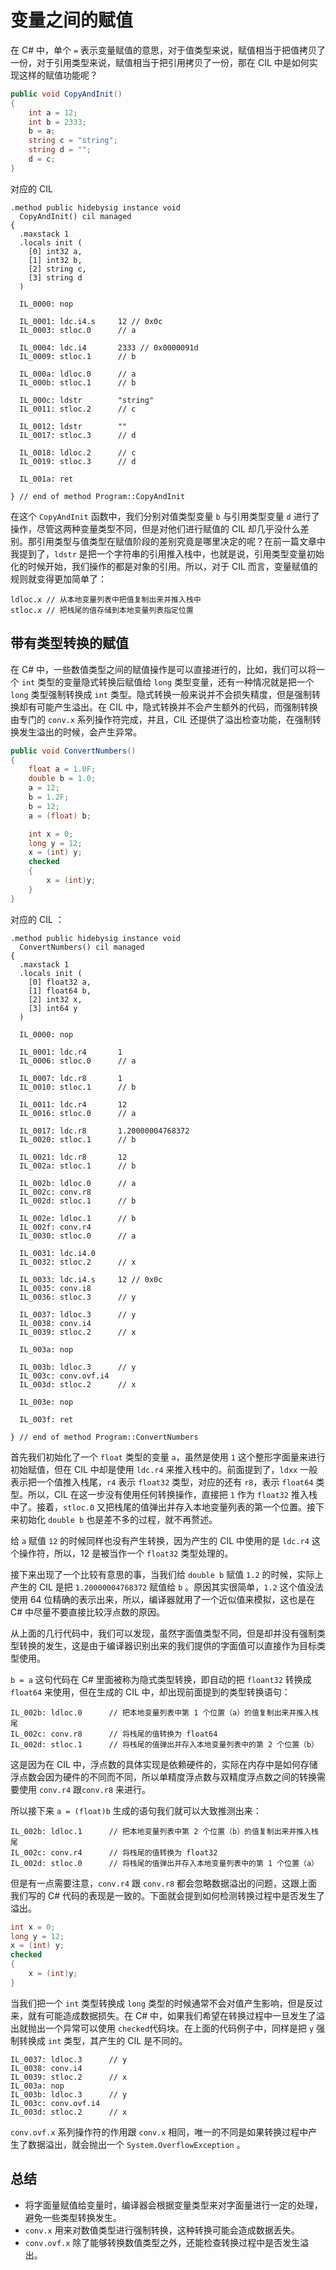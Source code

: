 # 变量之间的赋值

在 C# 中，单个 `=` 表示变量赋值的意思，对于值类型来说，赋值相当于把值拷贝了一份，对于引用类型来说，赋值相当于把引用拷贝了一份，那在 CIL 中是如何实现这样的赋值功能呢？

```csharp
public void CopyAndInit()
{
    int a = 12;
    int b = 2333;
    b = a;
    string c = "string";
    string d = "";
    d = c;
}
```

对应的 CIL

```cil
.method public hidebysig instance void
  CopyAndInit() cil managed
{
  .maxstack 1
  .locals init (
    [0] int32 a,
    [1] int32 b,
    [2] string c,
    [3] string d
  )

  IL_0000: nop

  IL_0001: ldc.i4.s     12 // 0x0c
  IL_0003: stloc.0      // a

  IL_0004: ldc.i4       2333 // 0x0000091d
  IL_0009: stloc.1      // b

  IL_000a: ldloc.0      // a
  IL_000b: stloc.1      // b

  IL_000c: ldstr        "string"
  IL_0011: stloc.2      // c

  IL_0012: ldstr        ""
  IL_0017: stloc.3      // d

  IL_0018: ldloc.2      // c
  IL_0019: stloc.3      // d

  IL_001a: ret

} // end of method Program::CopyAndInit
```

在这个 `CopyAndInit` 函数中，我们分别对值类型变量 `b` 与引用类型变量 `d` 进行了操作，尽管这两种变量类型不同，但是对他们进行赋值的 CIL 却几乎没什么差别。那引用类型与值类型在赋值阶段的差别究竟是哪里决定的呢？在前一篇文章中我提到了，`ldstr` 是把一个字符串的引用推入栈中，也就是说，引用类型变量初始化的时候开始，我们操作的都是对象的引用。所以，对于 CIL 而言，变量赋值的规则就变得更加简单了：

```cil
ldloc.x // 从本地变量列表中把值复制出来并推入栈中
stloc.x // 把栈尾的值存储到本地变量列表指定位置
```

## 带有类型转换的赋值

在 C# 中，一些数值类型之间的赋值操作是可以直接进行的，比如，我们可以将一个 `int` 类型的变量隐式转换后赋值给 `long` 类型变量，还有一种情况就是把一个 `long` 类型强制转换成 `int` 类型。隐式转换一般来说并不会损失精度，但是强制转换却有可能产生溢出。在 CIL 中，隐式转换并不会产生额外的代码，而强制转换由专门的 `conv.x` 系列操作符完成，并且，CIL 还提供了溢出检查功能，在强制转换发生溢出的时候，会产生异常。

```csharp
public void ConvertNumbers()
{
    float a = 1.0F;
    double b = 1.0;
    a = 12;
    b = 1.2F;
    b = 12;
    a = (float) b;

    int x = 0;
    long y = 12;
    x = (int) y;
    checked
    {
        x = (int)y;
    }
}
```

对应的 CIL ：

```cil
.method public hidebysig instance void 
  ConvertNumbers() cil managed 
{
  .maxstack 1
  .locals init (
    [0] float32 a,
    [1] float64 b,
    [2] int32 x,
    [3] int64 y
  )

  IL_0000: nop          

  IL_0001: ldc.r4       1
  IL_0006: stloc.0      // a

  IL_0007: ldc.r8       1
  IL_0010: stloc.1      // b

  IL_0011: ldc.r4       12
  IL_0016: stloc.0      // a

  IL_0017: ldc.r8       1.20000004768372
  IL_0020: stloc.1      // b

  IL_0021: ldc.r8       12
  IL_002a: stloc.1      // b

  IL_002b: ldloc.0      // a
  IL_002c: conv.r8      
  IL_002d: stloc.1      // b

  IL_002e: ldloc.1      // b
  IL_002f: conv.r4      
  IL_0030: stloc.0      // a

  IL_0031: ldc.i4.0     
  IL_0032: stloc.2      // x

  IL_0033: ldc.i4.s     12 // 0x0c
  IL_0035: conv.i8      
  IL_0036: stloc.3      // y

  IL_0037: ldloc.3      // y
  IL_0038: conv.i4      
  IL_0039: stloc.2      // x

  IL_003a: nop          

  IL_003b: ldloc.3      // y
  IL_003c: conv.ovf.i4  
  IL_003d: stloc.2      // x

  IL_003e: nop          

  IL_003f: ret          

} // end of method Program::ConvertNumbers
```

首先我们初始化了一个 `float` 类型的变量 `a`，虽然是使用 `1` 这个整形字面量来进行初始赋值，但在 CIL 中却是使用 `ldc.r4` 来推入栈中的。前面提到了，`ldxx` 一般表示把一个值推入栈尾，`r4` 表示 `float32` 类型，对应的还有 `r8`，表示 `float64` 类型。所以，CIL 在这一步没有使用任何转换操作，直接把 `1` 作为 `float32` 推入栈中了。接着，`stloc.0` 又把栈尾的值弹出并存入本地变量列表的第一个位置。接下来初始化 `double b` 也是差不多的过程，就不再赘述。

给 `a` 赋值 `12` 的时候同样也没有产生转换，因为产生的 CIL 中使用的是 `ldc.r4` 这个操作符，所以，12 是被当作一个 `float32` 类型处理的。

接下来出现了一个比较有意思的事，当我们给 `double b` 赋值 `1.2` 的时候，实际上产生的 CIL 是把 `1.20000004768372` 赋值给 `b` 。原因其实很简单，`1.2`  这个值没法使用 64 位精确的表示出来，所以，编译器就用了一个近似值来模拟，这也是在 C# 中尽量不要直接比较浮点数的原因。

从上面的几行代码中，我们可以发现，虽然字面值类型不同，但是却并没有强制类型转换的发生，这是由于编译器识别出来的我们提供的字面值可以直接作为目标类型使用。

 `b = a` 这句代码在 C# 里面被称为隐式类型转换，即自动的把 `floant32` 转换成 `float64` 来使用，但在生成的 CIL 中，却出现前面提到的类型转换语句：

```cil
IL_002b: ldloc.0      // 把本地变量列表中第 1 个位置（a）的值复制出来并推入栈尾
IL_002c: conv.r8      // 将栈尾的值转换为 float64
IL_002d: stloc.1      // 将栈尾的值弹出并存入本地变量列表中的第 2 个位置（b）
```

这是因为在 CIL 中，浮点数的具体实现是依赖硬件的，实际在内存中是如何存储浮点数会因为硬件的不同而不同，所以单精度浮点数与双精度浮点数之间的转换需要使用 `conv.r4` 跟`conv.r8` 来进行。

所以接下来 `a = (float)b` 生成的语句我们就可以大致推测出来：

```cil
IL_002b: ldloc.1      // 把本地变量列表中第 2 个位置（b）的值复制出来并推入栈尾
IL_002c: conv.r4      // 将栈尾的值转换为 float32
IL_002d: stloc.0      // 将栈尾的值弹出并存入本地变量列表中的第 1 个位置（a）
```

但是有一点需要注意，`conv.r4` 跟 `conv.r8` 都会忽略数据溢出的问题，这跟上面我们写的 C# 代码的表现是一致的。下面就会提到如何检测转换过程中是否发生了溢出。

```csharp
int x = 0;
long y = 12;
x = (int) y;
checked
{
    x = (int)y;
}
```

当我们把一个 `int` 类型转换成 `long` 类型的时候通常不会对值产生影响，但是反过来，就有可能造成数据损失。在 C# 中，如果我们希望在转换过程中一旦发生了溢出就抛出一个异常可以使用 `checked`代码块。在上面的代码例子中，同样是把 `y` 强制转换成 `int` 类型，其产生的 CIL 是不同的。

```cil
IL_0037: ldloc.3      // y
IL_0038: conv.i4      
IL_0039: stloc.2      // x
IL_003a: nop          
IL_003b: ldloc.3      // y
IL_003c: conv.ovf.i4  
IL_003d: stloc.2      // x
```

`conv.ovf.x` 系列操作符的作用跟 `conv.x` 相同，唯一的不同是如果转换过程中产生了数据溢出，就会抛出一个 `System.OverflowException` 。

## 总结

- 将字面量赋值给变量时，编译器会根据变量类型来对字面量进行一定的处理，避免一些类型转换发生。
- `conv.x` 用来对数值类型进行强制转换，这种转换可能会造成数据丢失。
- `conv.ovf.x` 除了能够转换数值类型之外，还能检查转换过程中是否发生溢出。
